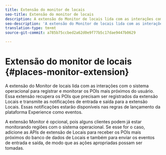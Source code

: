```yaml
---
title: Extensão do monitor de locais
seo-title: Extensão do monitor de locais
description: A extensão do Monitor de locais lida com as interações com o sistema operacional para registrar e monitorar os POIs mais próximos do usuário.
seo-description: 'A extensão do Monitor de locais lida com as interações com o sistema operacional para registrar e monitorar os POIs mais próximos do usuário. '
translation-type: tm+mt
source-git-commit: a785b75ccbed2a62d0e9f77b5c17dae9447b0629

---
```



# Extensão do monitor de locais {#places-monitor-extension}

A extensão do Monitor de locais lida com as interações com o sistema operacional para registrar e monitorar os POIs mais próximos do usuário. Essa extensão recupera os POIs que precisam ser registrados da extensão Locais e transmite as notificações de entrada e saída para a extensão Locais. Essas notificações estarão disponíveis nas regras de lançamento da plataforma Experience como eventos.

A extensão Monitor é opcional, pois alguns clientes podem já estar monitorando regiões com o sistema operacional. Se esse for o caso, adicione as APIs de extensão de Locais para receber os POIs mais próximos do banco de dados de Locais e também para enviar os eventos de entrada e saída, de modo que as ações apropriadas possam ser tomadas.
